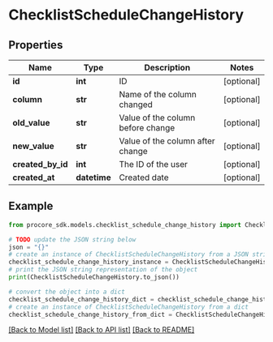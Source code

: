 # ChecklistScheduleChangeHistory


## Properties

Name | Type | Description | Notes
------------ | ------------- | ------------- | -------------
**id** | **int** | ID | [optional] 
**column** | **str** | Name of the column changed | [optional] 
**old_value** | **str** | Value of the column before change | [optional] 
**new_value** | **str** | Value of the column after change | [optional] 
**created_by_id** | **int** | The ID of the user | [optional] 
**created_at** | **datetime** | Created date | [optional] 

## Example

```python
from procore_sdk.models.checklist_schedule_change_history import ChecklistScheduleChangeHistory

# TODO update the JSON string below
json = "{}"
# create an instance of ChecklistScheduleChangeHistory from a JSON string
checklist_schedule_change_history_instance = ChecklistScheduleChangeHistory.from_json(json)
# print the JSON string representation of the object
print(ChecklistScheduleChangeHistory.to_json())

# convert the object into a dict
checklist_schedule_change_history_dict = checklist_schedule_change_history_instance.to_dict()
# create an instance of ChecklistScheduleChangeHistory from a dict
checklist_schedule_change_history_from_dict = ChecklistScheduleChangeHistory.from_dict(checklist_schedule_change_history_dict)
```
[[Back to Model list]](../README.md#documentation-for-models) [[Back to API list]](../README.md#documentation-for-api-endpoints) [[Back to README]](../README.md)


